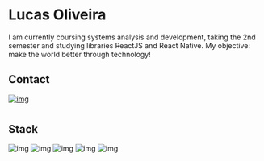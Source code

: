 # Lucas Oliveira

I am currently coursing systems analysis and development, taking the 2nd semester and studying libraries ReactJS and React Native.
My objective: make the world better through technology!

## Contact
[![img](https://img.shields.io/badge/LinkedIn-0077B5?style=for-the-badge&logo=linkedin&logoColor=white)](https://www.linkedin.com/in/lucas-oliveira-93a44a122)

#

## Stack
![img](https://img.shields.io/badge/React-20232A?style=for-the-badge&logo=react&logoColor=61DAFB)
![img](https://img.shields.io/badge/React_Native-20232A?style=for-the-badge&logo=react&logoColor=61DAFB)
![img](https://img.shields.io/badge/JavaScript-323330?style=for-the-badge&logo=javascript&logoColor=F7DF1E)
![img](https://img.shields.io/badge/Node.js-339933?style=for-the-badge&logo=nodedotjs&logoColor=white)
![img](https://img.shields.io/badge/MongoDB-4EA94B?style=for-the-badge&logo=mongodb&logoColor=white)
